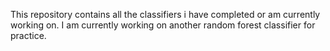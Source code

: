 This repository contains all the classifiers i have completed or am currently working on.
I am currently working on another random forest classifier for practice.
